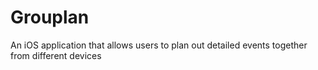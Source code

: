 # Grouplan
An iOS application that allows users to plan out detailed events together from different devices

